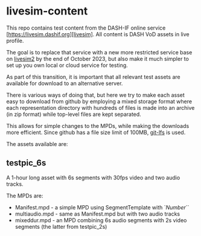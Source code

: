 # livesim-content

This repo contains test content from the DASH-IF online service [https://livesim.dashif.org][livesim].
All content is DASH VoD assets in live profile.

The goal is to replace that service with a new more
restricted service base on [livesim2][livesim2] by
the end of October 2023, but also make it much simpler
to set up you own local or cloud service for testing.

As part of this transition, it is important that all relevant
test assets are available for download to an alternative
server.

There is various ways of doing that, but here we try to
make each asset easy to download from github by
employing a mixed storage format where each representation
directory with hundreds of files is made into an archive
(in zip format) while top-level files are kept separated.

This allows for simple changes to the MPDs, while making
the downloads more efficient. Since github has a file size
limit of 100MB, [git-lfs][git-lfs] is used.

The assets available are:

## testpic_6s

A 1-hour long asset with 6s segments with 30fps video and two audio tracks.

The MPDs are:

* Manifest.mpd - a simple MPD using SegmentTemplate with `$Number$``
* multiaudio.mpd - same as Manifest.mpd but with two audio tracks
* mixeddur.mpd - an MPD combining 6s audio segments with 2s video segments (the latter from testpic_2s)


[livesim]: https://livesim.dashif.org
[livesim2]: https://github.com/Dash-Industry-Forum/livesim2
[git-lfs]: https://git-lfs.com


